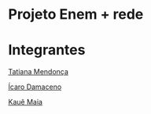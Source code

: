 # Projeto Enem  + rede




# Integrantes

[Tatiana Mendonça](https://github.com/tatianamssilva)

[Ícaro	Damaceno](https://github.com/idamaceno)

[Kauê Maia](https://github.com/KaueMaia)
